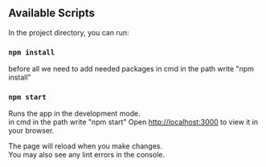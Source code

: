 
## Available Scripts

In the project directory, you can run:
### `npm install`
before all we need to add needed packages 
in cmd in the path write 
"npm install"

### `npm start`

Runs the app in the development mode.\
in cmd in the path write 
"npm start"
Open [http://localhost:3000](http://localhost:3000) to view it in your browser.

The page will reload when you make changes.\
You may also see any lint errors in the console.


